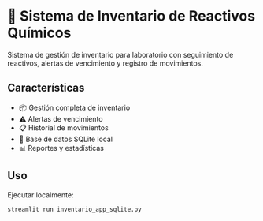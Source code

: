 # 🧪 Sistema de Inventario de Reactivos Químicos

Sistema de gestión de inventario para laboratorio con seguimiento de reactivos, alertas de vencimiento y registro de movimientos.

## Características

- 📦 Gestión completa de inventario
- ⚠️ Alertas de vencimiento
- 📋 Historial de movimientos
- 💾 Base de datos SQLite local
- 📊 Reportes y estadísticas

## Uso

Ejecutar localmente:
```bash
streamlit run inventario_app_sqlite.py
